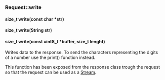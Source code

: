 <h3 id='req-write'>Request::write</h3>
<h4 class='variant'>size_t write(const char *str)</h4>
<h4 class='variant'>size_t write(String str)</h4>
<h4 class='variant'>size_t write(const uint8_t *buffer, size_t lenght)</h4>

Writes data to the response. To send the characters representing the digits of a number use the print() function instead.

This function has been exposed from the response class trough the request so that the request can be used as a [Stream](https://www.arduino.cc/reference/en/language/functions/communication/stream/).
